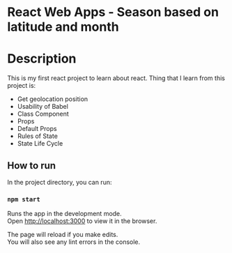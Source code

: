 # React Web Apps - Season based on latitude and month

# Description
This is my first react project to learn about react. 
Thing that I learn from this project is:
- Get geolocation position
- Usability of Babel
- Class Component
- Props
- Default Props
- Rules of State
- State Life Cycle

## How to run

In the project directory, you can run:

### `npm start`

Runs the app in the development mode.<br />
Open [http://localhost:3000](http://localhost:3000) to view it in the browser.

The page will reload if you make edits.<br />
You will also see any lint errors in the console.
